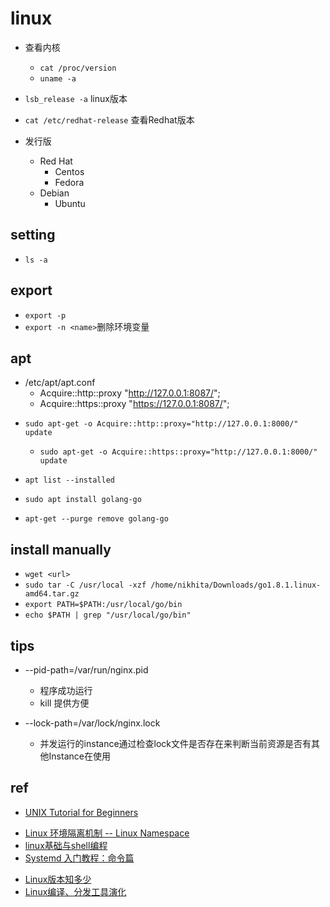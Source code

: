 # linux
+ 查看内核
    + `cat /proc/version` 
    + `uname -a`
+ `lsb_release -a` linux版本
+ `cat /etc/redhat-release` 查看Redhat版本

+ 发行版
    + Red Hat
        + Centos
        + Fedora
    + Debian
        + Ubuntu

## setting
+ `ls -a`



## export
+ `export -p`
+ `export -n <name>`删除环境变量


## apt
<!-- 添加代理 -->
<!-- 代理必须添加 http://或https:// -->
+ /etc/apt/apt.conf
    + Acquire::http::proxy "http://127.0.0.1:8087/";
    + Acquire::https::proxy "https://127.0.0.1:8087/";
<!-- 或者 -->
+ `sudo apt-get -o Acquire::http::proxy="http://127.0.0.1:8000/" update`
    + `sudo apt-get -o Acquire::https::proxy="http://127.0.0.1:8000/" update`

+ `apt list --installed`
+ `sudo apt install golang-go`
+ `apt-get --purge remove golang-go`



## install manually
+ `wget <url>`
+ `sudo tar -C /usr/local -xzf /home/nikhita/Downloads/go1.8.1.linux-amd64.tar.gz`
+ `export PATH=$PATH:/usr/local/go/bin`
+ `echo $PATH | grep "/usr/local/go/bin"`


## tips
+ --pid-path=/var/run/nginx.pid 
    + 程序成功运行
    + kill <pid> 提供方便

+ --lock-path=/var/lock/nginx.lock 
    + 并发运行的instance通过检查lock文件是否存在来判断当前资源是否有其他Instance在使用


## ref
+ [UNIX Tutorial for Beginners](http://www.ee.surrey.ac.uk/Teaching/Unix/)

<!-- 概念 -->
+ [Linux 环境隔离机制 -- Linux Namespace](https://zhuanlan.zhihu.com/p/47571649)
+ [linux基础与shell编程](https://www.kancloud.cn/digest/linux-world/145297)
+ [Systemd 入门教程：命令篇](https://www.ruanyifeng.com/blog/2016/03/systemd-tutorial-commands.html)


<!-- others -->
+ [Linux版本知多少](https://zhuanlan.zhihu.com/p/151849085)
+ [Linux编译、分发工具演化](https://zhuanlan.zhihu.com/p/65209070)
